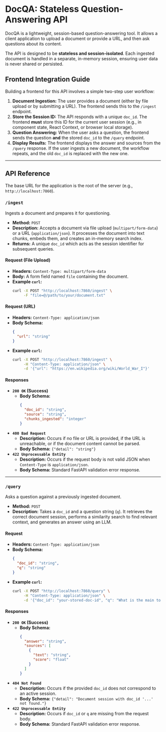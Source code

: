 # DocQA: Stateless Question-Answering API

DocQA is a lightweight, session-based question-answering tool. It allows a client application to upload a document or provide a URL, and then ask questions about its content.

The API is designed to be **stateless and session-isolated**. Each ingested document is handled in a separate, in-memory session, ensuring user data is never shared or persisted.

## Frontend Integration Guide

Building a frontend for this API involves a simple two-step user workflow:

1.  **Document Ingestion:** The user provides a document (either by file upload or by submitting a URL). The frontend sends this to the `/ingest` endpoint.
2.  **Store the Session ID:** The API responds with a unique `doc_id`. The frontend **must** store this ID for the current user session (e.g., in component state, React Context, or browser local storage).
3.  **Question Answering:** When the user asks a question, the frontend sends the question **and** the stored `doc_id` to the `/query` endpoint.
4.  **Display Results:** The frontend displays the answer and sources from the `/query` response. If the user ingests a new document, the workflow repeats, and the old `doc_id` is replaced with the new one.

---

## API Reference

The base URL for the application is the root of the server (e.g., `http://localhost:7860`).

### `/ingest`

Ingests a document and prepares it for questioning.

-   **Method:** `POST`
-   **Description:** Accepts a document via file upload (`multipart/form-data`) or a URL (`application/json`). It processes the document into text chunks, embeds them, and creates an in-memory search index.
-   **Returns:** A unique `doc_id` which acts as the session identifier for subsequent queries.

#### Request (File Upload)
-   **Headers:** `Content-Type: multipart/form-data`
-   **Body:** A form field named `file` containing the document.
-   **Example `curl`:**
    ```bash
    curl -X POST "http://localhost:7860/ingest" \
         -F "file=@/path/to/your/document.txt"
    ```

#### Request (URL)
-   **Headers:** `Content-Type: application/json`
-   **Body Schema:**
    ```json
    {
      "url": "string"
    }
    ```
-   **Example `curl`:**
    ```bash
    curl -X POST "http://localhost:7860/ingest" \
         -H "Content-Type: application/json" \
         -d '{"url": "https://en.wikipedia.org/wiki/World_War_I"}'
    ```

#### Responses
-   **`200 OK` (Success)**
    -   **Body Schema:**
        ```json
        {
          "doc_id": "string",
          "source": "string",
          "chunks_ingested": "integer"
        }
        ```
-   **`400 Bad Request`**
    -   **Description:** Occurs if no file or URL is provided, if the URL is unreachable, or if the document content cannot be parsed.
    -   **Body Schema:** `{"detail": "string"}`
-   **`422 Unprocessable Entity`**
    -   **Description:** Occurs if the request body is not valid JSON when `Content-Type` is `application/json`.
    -   **Body Schema:** Standard FastAPI validation error response.

---

### `/query`

Asks a question against a previously ingested document.

-   **Method:** `POST`
-   **Description:** Takes a `doc_id` and a question string (`q`). It retrieves the correct document session, performs a similarity search to find relevant context, and generates an answer using an LLM.

#### Request
-   **Headers:** `Content-Type: application/json`
-   **Body Schema:**
    ```json
    {
      "doc_id": "string",
      "q": "string"
    }
    ```
-   **Example `curl`:**
    ```bash
    curl -X POST "http://localhost:7860/query" \
         -H "Content-Type: application/json" \
         -d '{"doc_id": "your-stored-doc-id", "q": "What is the main topic?"}'
    ```

#### Responses
-   **`200 OK` (Success)**
    -   **Body Schema:**
        ```json
        {
          "answer": "string",
          "sources": [
            {
              "text": "string",
              "score": "float"
            }
          ]
        }
        ```
-   **`404 Not Found`**
    -   **Description:** Occurs if the provided `doc_id` does not correspond to an active session.
    -   **Body Schema:** `{"detail": "Document session with doc_id '...' not found."}`
-   **`422 Unprocessable Entity`**
    -   **Description:** Occurs if `doc_id` or `q` are missing from the request body.
    -   **Body Schema:** Standard FastAPI validation error response.
